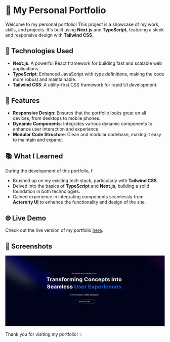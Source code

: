 # 🌟 My Personal Portfolio

Welcome to my personal portfolio! This project is a showcase of my work, skills, and projects. It's built using **Next.js** and **TypeScript**, featuring a sleek and responsive design with **Tailwind CSS**.

## 🚀 Technologies Used

- **Next.js**: A powerful React framework for building fast and scalable web applications.
- **TypeScript**: Enhanced JavaScript with type definitions, making the code more robust and maintainable.
- **Tailwind CSS**: A utility-first CSS framework for rapid UI development.

## 🎨 Features

- **Responsive Design**: Ensures that the portfolio looks great on all devices, from desktops to mobile phones.
- **Dynamic Components**: Integrates various dynamic components to enhance user interaction and experience.
- **Modular Code Structure**: Clean and modular codebase, making it easy to maintain and expand.

## 📚 What I Learned

During the development of this portfolio, I:
- Brushed up on my existing tech stack, particularly with **Tailwind CSS**.
- Delved into the basics of **TypeScript** and **Next.js**, building a solid foundation in both technologies.
- Gained experience in integrating components seamlessly from **Acternity UI** to enhance the functionality and design of the site.

## 🌐 Live Demo

Check out the live version of my portfolio [here](https://krishna-sai-charith-portfolio.vercel.app/).

## 📸 Screenshots

![Screenshot 1](screenshots/Preview.png)

Thank you for visiting my portfolio! ✨
